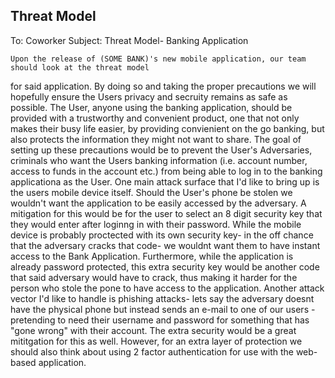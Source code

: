 ## Threat Model

To: Coworker
Subject: Threat Model- Banking Application

    Upon the release of (SOME BANK)'s new mobile application, our team should look at the threat model 
for said application. By doing so and taking the proper precautions we will hopefully ensure the Users privacy and secruity remains as safe as possible.
The User, anyone using the banking application, should be provided with a trustworthy and convenient product, one that not only makes their busy life easier, by providing convienient on the go banking, but also protects the information they might not want to share. The goal of setting up these precautions would be to prevent the User's Adversaries, criminals who want the Users banking information (i.e. account number, access to funds in the account etc.) from being able to log in to the banking applicationa as the User.
One main attack surface that I'd like to bring up is the users mobile device itself. Should the User's phone be stolen we wouldn't want the application to be easily accessed by the adversary. A mitigation for this would be for the user to select an 8 digit security key that they would enter after loginng in with their password. While the mobile device is probably proctected with its own security key- in the off chance that the adversary cracks that code- we wouldnt want them to have instant access to the Bank Application. Furthermore, while the application is already password protected, this extra security key would be another code that said adversary would have to crack, thus making it harder for the person who stole the pone to have access to the application.
Another attack vector I'd like to handle is phishing attacks- lets say the adversary doesnt have the physical phone but instead sends an e-mail to one of our users -pretending to need their username and password for something that has "gone wrong" with their account. The extra security would be a great mititgation for this as well. However, for an extra layer of protection we should also think about using 2 factor authentication for use with the web-based application.




